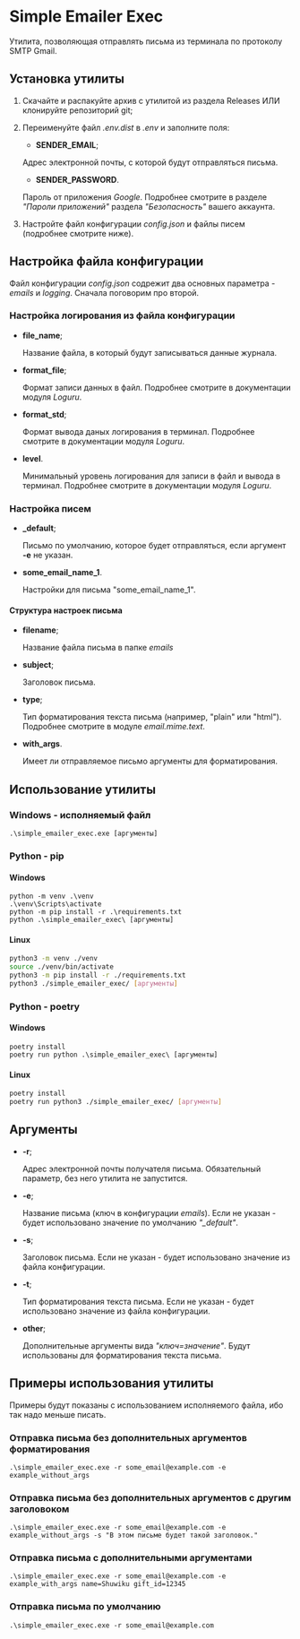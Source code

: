 # Simple Emailer Exec

Утилита, позволяющая отправлять письма из терминала по протоколу SMTP Gmail.

## Установка утилиты

1. Скачайте и распакуйте архив с утилитой из раздела Releases ИЛИ клонируйте репозиторий git;

1. Переименуйте файл *.env.dist* в *.env* и заполните поля:

    - **SENDER_EMAIL**;

    Адрес электронной почты, с которой будут отправляться письма.

    - **SENDER_PASSWORD**.

    Пароль от приложения *Google*. Подробнее смотрите в разделе *"Пароли приложений"* раздела *"Безопасность"* вашего аккаунта.

1. Настройте файл конфигурации *config.json* и файлы писем (подробнее смотрите ниже).

## Настройка файла конфигурации

Файл конфигурации *config.json* содрежит два основных параметра - *emails* и *logging*. Сначала поговорим про второй.

### Настройка логирования из файла конфигурации

- **file_name**;

    Название файла, в который будут записываться данные журнала.

- **format_file**;

    Формат записи данных в файл. Подробнее смотрите в документации модуля *Loguru*.

- **format_std**;

    Формат вывода даных логирования в терминал. Подробнее смотрите в документации модуля *Loguru*.

- **level**.

    Минимальный уровень логирования для записи в файл и вывода в терминал. Подробнее смотрите в документации модуля *Loguru*.

### Настройка писем

- **_default**;

    Письмо по умолчанию, которое будет отправляться, если аргумент **-e** не указан.

- **some_email_name_1**.

    Настройки для письма "some_email_name_1".

#### Структура настроек письма

- **filename**;

    Название файла письма в папке *emails*

- **subject**;

    Заголовок письма.

- **type**;

    Тип форматирования текста письма (например, "plain" или "html"). Подробнее смотрите в модуле *email.mime.text*.

- **with_args**.

    Имеет ли отправляемое письмо аргументы для форматирования.

## Использование утилиты

### Windows - исполняемый файл

```shell
.\simple_emailer_exec.exe [аргументы]
```

### Python - pip

#### Windows

```shell
python -m venv .\venv
.\venv\Scripts\activate
python -m pip install -r .\requirements.txt
python .\simple_emailer_exec\ [аргументы]
```

#### Linux

```bash
python3 -m venv ./venv
source ./venv/bin/activate
python3 -m pip install -r ./requirements.txt
python3 ./simple_emailer_exec/ [аргументы]
```

### Python - poetry

#### Windows

```shell
poetry install
poetry run python .\simple_emailer_exec\ [аргументы]
```

#### Linux

```bash
poetry install
poetry run python3 ./simple_emailer_exec/ [аргументы]
```

## Аргументы

- **-r**;

    Адрес электронной почты получателя письма. Обязательный параметр, без него утилита не запустится.

- **-e**;

    Название письма (ключ в конфигурации *emails*). Если не указан - будет использовано значение по умолчанию *"_default"*.

- **-s**;

    Заголовок письма. Если не указан - будет использовано значение из файла конфигурации.

- **-t**;

    Тип форматирования текста письма. Если не указан - будет использовано значение из файла конфигурации.

- **other**;

    Дополнительные аргументы вида *"ключ=значение"*. Будут использованы для форматирования текста письма.

## Примеры использования утилиты

Примеры будут показаны с использованием исполняемого файла, ибо так надо меньше писать.

### Отправка письма без дополнительных аргументов форматирования

```shell
.\simple_emailer_exec.exe -r some_email@example.com -e example_without_args
```

### Отправка письма без дополнительных аргументов с другим заголовоком

```shell
.\simple_emailer_exec.exe -r some_email@example.com -e example_without_args -s "В этом письме будет такой заголовок."
```

### Отправка письма с дополнительными аргументами

```shell
.\simple_emailer_exec.exe -r some_email@example.com -e example_with_args name=Shuwiku gift_id=12345
```

### Отправка письма по умолчанию

```shell
.\simple_emailer_exec.exe -r some_email@example.com
```
